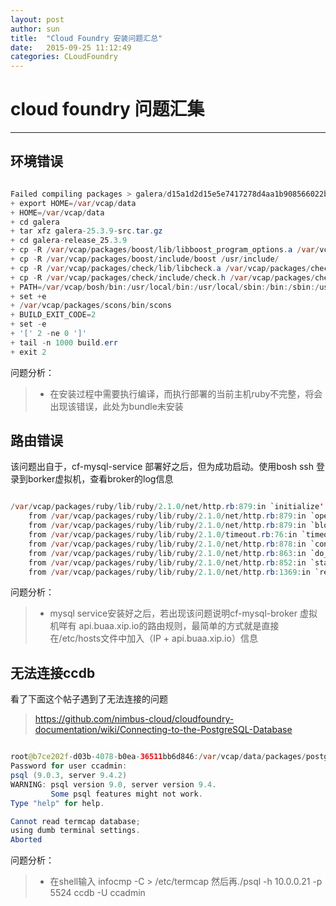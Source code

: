 ```yaml
---
layout: post
author: sun
title:  "Cloud Foundry 安装问题汇总"
date:   2015-09-25 11:12:49
categories: CLoudFoundry
---
```


# cloud foundry 问题汇集

------

## 环境错误

```java

Failed compiling packages > galera/d15a1d2d15e5e7417278d4aa1b908566022b9623: Action Failed get_task: Task a2e933db-cb97-4507-714e-8005420d3700 result: Compiling package galera: Running packaging script: Command exited with 2; Stdout: , Stderr: + GALERA_VERSION=25.3.9
+ export HOME=/var/vcap/data
+ HOME=/var/vcap/data
+ cd galera
+ tar xfz galera-25.3.9-src.tar.gz
+ cd galera-release_25.3.9
+ cp -R /var/vcap/packages/boost/lib/libboost_program_options.a /var/vcap/packages/boost/lib/libboost_program_options.so /var/vcap/packages/boost/lib/libboost_program_options.so.1.55.0 /var/vcap/packages/boost/lib/libboost_system.a /var/vcap/packages/boost/lib/libboost_system.so /var/vcap/packages/boost/lib/libboost_system.so.1.55.0 /usr/lib/
+ cp -R /var/vcap/packages/boost/include/boost /usr/include/
+ cp -R /var/vcap/packages/check/lib/libcheck.a /var/vcap/packages/check/lib/libcheck.la /var/vcap/packages/check/lib/libcheck.so /var/vcap/packages/check/lib/libcheck.so.0 /var/vcap/packages/check/lib/libcheck.so.0.0.0 /var/vcap/packages/check/lib/pkgconfig /usr/lib/
+ cp -R /var/vcap/packages/check/include/check.h /var/vcap/packages/check/include/check_stdint.h /usr/include/
+ PATH=/var/vcap/bosh/bin:/usr/local/bin:/usr/local/sbin:/bin:/sbin:/usr/bin:/usr/sbin:/usr/X11R6/bin:/var/vcap/packages/python/bin
+ set +e
+ /var/vcap/packages/scons/bin/scons
+ BUILD_EXIT_CODE=2
+ set -e
+ '[' 2 -ne 0 ']'
+ tail -n 1000 build.err
+ exit 2

```

问题分析：

> * 在安装过程中需要执行编译，而执行部署的当前主机ruby不完整，将会出现该错误，此处为bundle未安装

## 路由错误

该问题出自于，cf-mysql-service 部署好之后，但为成功启动。使用bosh ssh 登录到borker虚拟机，查看broker的log信息

```java

/var/vcap/packages/ruby/lib/ruby/2.1.0/net/http.rb:879:in `initialize': Connection timed out - connect(2) for "api.buaa.xip.io" port 80 (Errno::ETIMEDOUT)
	from /var/vcap/packages/ruby/lib/ruby/2.1.0/net/http.rb:879:in `open'
	from /var/vcap/packages/ruby/lib/ruby/2.1.0/net/http.rb:879:in `block in connect'
	from /var/vcap/packages/ruby/lib/ruby/2.1.0/timeout.rb:76:in `timeout'
	from /var/vcap/packages/ruby/lib/ruby/2.1.0/net/http.rb:878:in `connect'
	from /var/vcap/packages/ruby/lib/ruby/2.1.0/net/http.rb:863:in `do_start'
	from /var/vcap/packages/ruby/lib/ruby/2.1.0/net/http.rb:852:in `start'
	from /var/vcap/packages/ruby/lib/ruby/2.1.0/net/http.rb:1369:in `request'

```

问题分析：

> * mysql service安装好之后，若出现该问题说明cf-mysql-broker 虚拟机咩有 api.buaa.xip.io的路由规则，最简单的方式就是直接在/etc/hosts文件中加入（IP + api.buaa.xip.io）信息

## 无法连接ccdb

看了下面这个帖子遇到了无法连接的问题

>https://github.com/nimbus-cloud/cloudfoundry-documentation/wiki/Connecting-to-the-PostgreSQL-Database

```java

root@b7ce202f-d03b-4078-b0ea-36511bb6d846:/var/vcap/data/packages/postgres/b63fe0176a93609bd4ba44751ea490a3ee0f646c.1-64917e330bb9c52377b380eb3742f1fae01a71b0/bin# ./psql -h 10.0.0.21 -p 5524  ccdb -U ccadmin
Password for user ccadmin: 
psql (9.0.3, server 9.4.2)
WARNING: psql version 9.0, server version 9.4.
         Some psql features might not work.
Type "help" for help.

Cannot read termcap database;
using dumb terminal settings.
Aborted

```

问题分析：

> * 在shell输入  infocmp -C > /etc/termcap   然后再./psql -h 10.0.0.21 -p 5524  ccdb -U ccadmin

